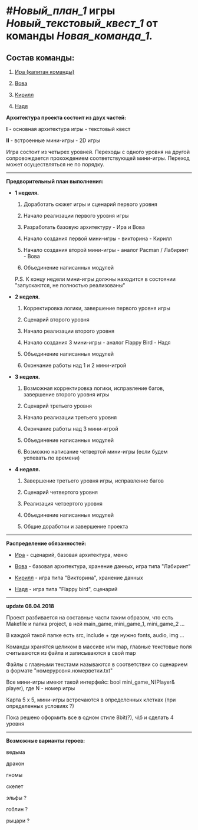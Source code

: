 #***Новый_план_1*** игры ***Новый_текстовый_квест_1*** от команды ***Новая_команда_1.***
=====================

Состав команды:
-----------------------------------
1) [Ира (капитан команды)](https://park.mail.ru/profile/i.nikiforova/)

2) [Вова](https://park.mail.ru/profile/v.atasunts/)

3) [Кирилл](https://park.mail.ru/profile/k.smetankin/)

4) [Надя](https://park.mail.ru/profile/n.merkulova/)

**Архитектура проекта состоит из двух частей:**

**I** - основная архитектура игры - текстовый квест

**II** - встроенные мини-игры - 2D игры

Игра состоит из четырех уровней. Переходы с одного уровня на другой сопровождается прохождением соответствующей мини-игры. Переход может осуществляться не по порядку.

***

**Предворительный план выполнения:**

* **1 неделя.**

	1. Доработать сюжет игры и сценарий первого уровня

	2. Начало реализации первого уровня игры

    3. Разработать базовую архитектуру - Ира и Вова

    4. Начало создания первой мини-игры - викторина - Кирилл 

	5. Начало создания второй мини-игры - аналог Pacman / Лабиринт - Вова

    6. Объединение написанных модулей

    P.S. К концу недели мини-игры должны находится в состоянии "запускаются, не полностью реализованы"

* **2 неделя.**

	1. Корректировка логики, завершение первого уровня игры

    2. Сценарий второго уровня

    3. Начало реализации второго уровня

	4. Начало создания 3 мини-игры - аналог Flappy Bird - Надя

	5. Объединение написанных модулей

	6. Окончание работы над 1 и 2 мини-игрой


* **3 неделя.**

	1. Возможная корректировка логики, исправление багов, завершение второго уровня игры

    2. Сценарий третьего уровня

    3. Начало реализации третьего уровня

	4. Окончание работы над 3 мини-игрой

	5. Объединение написанных модулей

	6. Возможно написание четвертой мини-игры (если будем успевать по времени)


* **4 неделя.**

	1. Завершение третьего уровня игры, исправление багов

    2. Сценарий четвертого уровня

    3. Реализация четвертого уровня

 	4. Объединение написанных модулей

	5. Общие доработки и завершение проекта

***

**Распределение обязанностей:**

* [Ира](https://park.mail.ru/profile/i.nikiforova/) - сценарий, базовая архитектура, меню

* [Вова](https://park.mail.ru/profile/v.atasunts/) - базовая архитектура, хранение данных, игра типа "Лабиринт"

* [Кирилл](https://park.mail.ru/profile/k.smetankin/) - игра типа "Викторина", хранение данных

* [Надя](https://park.mail.ru/profile/n.merkulova/) - игра типа "Flappy bird", сценарий


***

**update 08.04.2018**

Проект разбивается на составные части таким образом, что есть Makefile и папка project, в ней main_game, mini_game_1, mini_game_2 ...

В каждой такой папке есть src, include + где нужно fonts, audio, img ...

Команды хранятся целиком в массиве или map, главные текстовые поля считываются из файла и записываются в свой map

Файлы с главными текстами называются в соответствии со сценарием в формате "номеруровня.номерветки.txt"

Все мини-игры имеют такой интерфейс: bool mini_game_N(Player& player), где N - номер игры

Карта 5 х 5, мини-игры встречаются в определенных клетках (при определенных условиях ?) 

Пока решено оформить все в одном стиле 8bit(?), ч\б и сделать 4 уровня

***

**Возможные варианты героев:**

ведьма

дракон

гномы

скелет

эльфы ?

гоблин ?

рыцари ?



